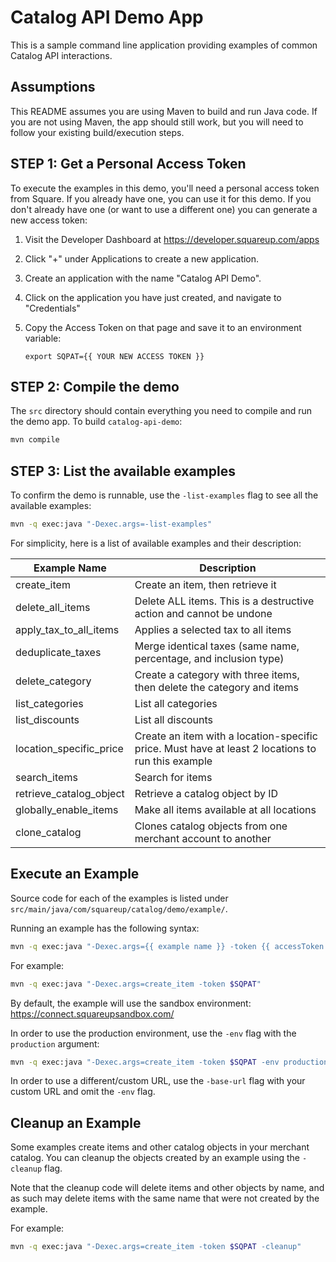 # Catalog API Demo App

This is a sample command line application providing examples of common Catalog API interactions.

## Assumptions

This README assumes you are using Maven to build and run Java code. If you are
not using Maven, the app should still work, but you will need to follow your
existing build/execution steps.

## STEP 1: Get a Personal Access Token

To execute the examples in this demo, you'll need a personal access token from
Square. If you already have one, you can use it for this demo. If you don't
already have one (or want to use a different one) you can generate a new access
token:

1. Visit the Developer Dashboard at https://developer.squareup.com/apps
2. Click "+" under Applications to create a new application.
3. Create an application with the name "Catalog API Demo".
4. Click on the application you have just created, and navigate to "Credentials"
5. Copy the Access Token on that page and save it to an
  environment variable:
   
   `export SQPAT={{ YOUR NEW ACCESS TOKEN }}`

## STEP 2: Compile the demo

The `src` directory should contain everything you need to compile and run the
demo app. To build `catalog-api-demo`:

```bash
mvn compile
```

## STEP 3: List the available examples

To confirm the demo is runnable, use the `-list-examples` flag to see all
the available examples:

```bash
mvn -q exec:java "-Dexec.args=-list-examples"
```

For simplicity, here is a list of available examples and their description:

| Example Name  | Description |
| ------------- | ------------- |
| create_item  | Create an item, then retrieve it  |
| delete_all_items  | Delete ALL items. This is a destructive action and cannot be undone  |
| apply_tax_to_all_items   | Applies a selected tax to all items  |
| deduplicate_taxes  | Merge identical taxes (same name, percentage, and inclusion type)  |
| delete_category  | Create a category with three items, then delete the category and items  |
| list_categories  | List all categories  |
| list_discounts  | List all discounts  |
| location_specific_price  | Create an item with a location-specific price. Must have at least 2 locations to run this example  |
| search_items  | Search for items  |
| retrieve_catalog_object  | Retrieve a catalog object by ID  |
| globally_enable_items  | Make all items available at all locations |
| clone_catalog  | Clones catalog objects from one merchant account to another  |


## Execute an Example

Source code for each of the examples is listed under
`src/main/java/com/squareup/catalog/demo/example/`.

Running an example has the following syntax:

```bash
mvn -q exec:java "-Dexec.args={{ example name }} -token {{ accessToken }}"
```

For example:
```bash
mvn -q exec:java "-Dexec.args=create_item -token $SQPAT"
```

By default, the example will use the sandbox environment: https://connect.squareupsandbox.com/

In order to use the production environment, use the `-env` flag with the `production` argument:
```bash
mvn -q exec:java "-Dexec.args=create_item -token $SQPAT -env production"
```

In order to use a different/custom URL, use the `-base-url` flag with your custom URL and omit the `-env` flag.


## Cleanup an Example

Some examples create items and other catalog objects in your merchant catalog. You can
cleanup the objects created by an example using the `-cleanup` flag.

Note that the cleanup code will delete items and other objects by name, and as such may
delete items with the same name that were not created by the example. 

For example:
```bash
mvn -q exec:java "-Dexec.args=create_item -token $SQPAT -cleanup"
```
